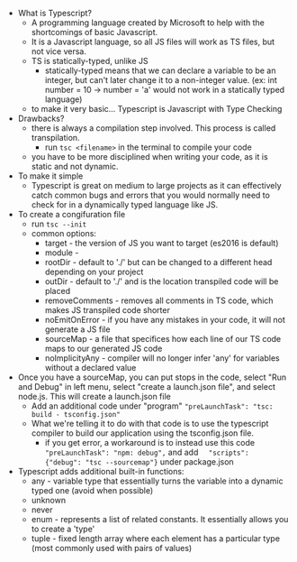 - What is Typescript?
    - A programming language created by Microsoft to help with the shortcomings of basic Javascript.
    - It is a Javascript language, so all JS files will work as TS files, but not vice versa.
    - TS is statically-typed, unlike JS
        - statically-typed means that we can declare a variable to be an integer, but can't later change it to a non-integer value. (ex: int number = 10 -> number = 'a' would not work in a statically typed language)
    - to make it very basic... Typescript is Javascript with Type Checking
- Drawbacks?
    - there is always a compilation step involved. This process is called transpilation.
        - run `tsc <filename>` in the terminal to compile your code
    - you have to be more disciplined when writing your code, as it is static and not dynamic.
- To make it simple
    - Typescript is great on medium to large projects as it can effectively catch common bugs and errors that you would normally need to check for in a dynamically typed language like JS.
- To create a congifuration file
    - run `tsc --init`
    - common options:
        - target - the version of JS you want to target (es2016 is default)
        - module - 
        - rootDir - default to './' but can be changed to a different head depending on your project
        - outDir - default to './' and is the location transpiled code will be placed
        - removeComments - removes all comments in TS code, which makes JS transpiled code shorter
        - noEmitOnError - if you have any mistakes in your code, it will not generate a JS file
        - sourceMap - a file that specifices how each line of our TS code maps to our generated JS code
        - noImplicityAny - compiler will no longer infer 'any' for variables without a declared value
- Once you have a sourceMap, you can put stops in the code, select "Run and Debug" in left menu, select "create a launch.json file", and select node.js. This will create a launch.json file
    - Add an additional code under "program" `"preLaunchTask": "tsc: build - tsconfig.json"`
    - What we're telling it to do with that code is to use the typescript compiler to build our application using the tsconfig.json file.
        - if you get error, a workaround is to instead use this code `"preLaunchTask": "npm: debug",` and add `  "scripts": {"debug": "tsc --sourcemap"}` under package.json
- Typescript adds additional built-in functions:
    - any - variable type that essentially turns the variable into a dynamic typed one (avoid when possible)
    - unknown
    - never
    - enum - represents a list of related constants. It essentially allows you to create a 'type'
    - tuple - fixed length array where each element has a particular type (most commonly used with pairs of values)
